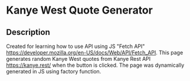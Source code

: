 # Kanye West Quote Generator

## Description

Created for learning how to use API using JS "Fetch API" https://developer.mozilla.org/en-US/docs/Web/API/Fetch_API. This page generates random Kanye West quotes from Kanye Rest API https://kanye.rest/ when the button is clicked. The page was dynamically generated in JS using factory function.
